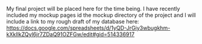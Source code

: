 My final project will be placed here for the time being.
I have recently included my mockup pages id the mockup directory of the project and I will include a link to my rough draft of my
database here:
https://docs.google.com/spreadsheets/d/1yQD-JrGiy3wbugkhm-kXkIlkZQyl6jr7ZDaQ91OZFGw/edit#gid=514336917
